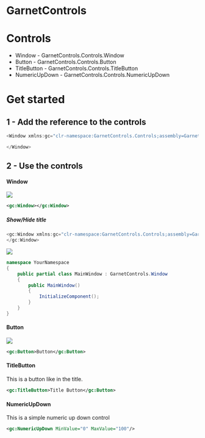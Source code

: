 # GarnetControls

# Controls
* Window - GarnetControls.Controls.Window
* Button - GarnetControls.Controls.Button
* TitleButton - GarnetControls.Controls.TitleButton
* NumericUpDown - GarnetControls.Controls.NumericUpDown


# Get started
## 1 - Add the reference to the controls
```c#
<Window xmlns:gc="clr-namespace:GarnetControls.Controls;assembly=GarnetControls">

</Window>
```
## 2 - Use the controls

#### Window
<img src="https://i.postimg.cc/L54PXtkN/UGCleaner-EKCsom3pj-F.png"></img>
```xml
<gc:Window></gc:Window>
```
##### Show/Hide title
```c#
<gc:Window xmlns:gc="clr-namespace:GarnetControls.Controls;assembly=GarnetControls" ShowTitle="True/False">
</gc:Window>
```

<img src="https://i.postimg.cc/d0MTdPm7/UGCleaner-u-SRpoh-OTDt.png"></img>

```c#
namespace YourNamespace
{
    public partial class MainWindow : GarnetControls.Window
    {
        public MainWindow()
        {
            InitializeComponent();
        }
    }
}

```

#### Button
<img src="https://i.postimg.cc/0NpK0WcV/UGCleaner-rd5-Of1-Lk-Ft.png"/>

```xml
<gc:Button>Button</gc:Button>
```

#### TitleButton
This is a button like in the title.
```xml
<gc:TitleButton>Title Button</gc:Button>
```
#### NumericUpDown
This is a simple numeric up down control

```xml
<gc:NumericUpDown MinValue="0" MaxValue="100"/>
```
